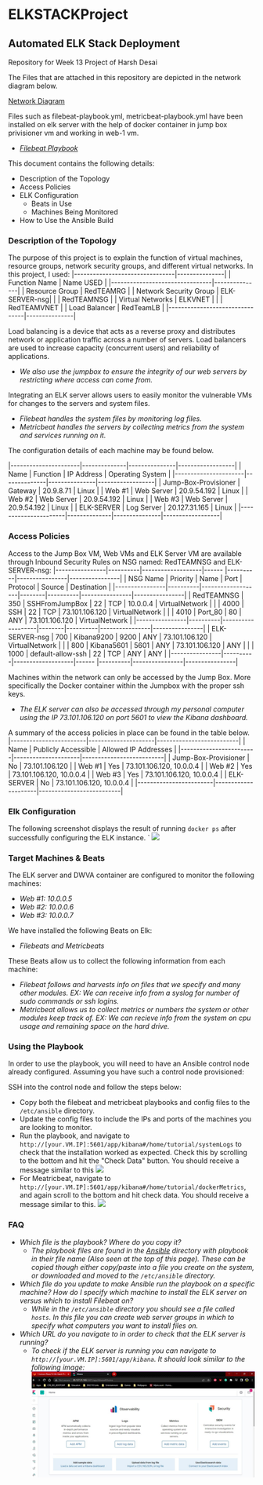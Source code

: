 # ELKSTACKProject
## Automated ELK Stack Deployment
Repository for Week 13 Project of Harsh Desai

The Files that are attached in this repository are depicted in the network diagram below.

[Network Diagram](Diagrams/ELK_STACK_DIAGRAM.jpg)

Files such as filebeat-playbook.yml, metricbeat-playbook.yml have been installed on elk server with the help of docker container in jump box privisioner vm and working in web-1 vm.

  - _[Filebeat Playbook](Ansible/filebeat-playbook.yml)_

This document contains the following details:
- Description of the Topology
- Access Policies
- ELK Configuration
  - Beats in Use
  - Machines Being Monitored
- How to Use the Ansible Build

### Description of the Topology

The purpose of this project is to explain the function of virtual machines, resource groups, network security groups, and different virtual networks. In this project, I used:
|--------------------------------|---------------|
|       Function Name            |   Name USED   |
|--------------------------------|---------------|
| Resource Group                 | RedTEAMRG     |
| Network Security Group         | ELK-SERVER-nsg|
|                                | RedTEAMNSG    |
| Virtual Networks               | ELKVNET       |
|                                | RedTEAMVNET   |
| Load Balancer                  | RedTeamLB     |
|--------------------------------|---------------|

Load balancing is a device that acts as a reverse proxy and distributes network or application traffic across a number of servers. Load balancers are used to increase capacity (concurrent users) and reliability of applications.

- _We also use the jumpbox to ensure the integrity of our web servers by restricting where access can come from._

Integrating an ELK server allows users to easily monitor the vulnerable VMs for changes to the servers and system files.
- _Filebeat handles the system files by monitoring log files._
- _Metricbeat handles the servers by collecting metrics from the system and services running on it._

The configuration details of each machine may be found below.

|----------------------|--------------|---------------|------------------|
| Name                 | Function     | IP Address    | Operating System |
|----------------------|--------------|---------------|------------------|
| Jump-Box-Provisioner | Gateway      | 20.9.8.71     | Linux            |
| Web #1               | Web Server   | 20.9.54.192   | Linux            |
| Web #2               | Web Server   | 20.9.54.192   | Linux            |
| Web #3               | Web Server   | 20.9.54.192   | Linux            |
| ELK-SERVER           | Log Server   | 20.127.31.165 | Linux            |
|----------------------|--------------|---------------|------------------|

### Access Policies

Access to the Jump Box VM, Web VMs and ELK Server VM are available through Inbound Security Rules on NSG named: RedTEAMNSG and ELK-SERVER-nsg: 
|----------------|----------|-------------------|------  |----------|----------------|----------------|
| NSG Name       | Priority | Name              |  Port  | Protocol |     Source     |   Destination  |
|----------------|----------|-------------------|--------|----------|----------------|----------------|
| RedTEAMNSG     |   350    | SSHFromJumpBox    |  22    |   TCP    | 10.0.0.4       | VirtualNetwork |
|                |   4000   | SSH               |  22    |   TCP    | 73.101.106.120 | VirtualNetwork |
|                |   4010   | Port_80           |  80    |   ANY    | 73.101.106.120 | VirtualNetwork |
|----------------|----------|-------------------|--------|----------|----------------|----------------|
| ELK-SERVER-nsg |   700    | Kibana9200        |  9200  |   ANY    | 73.101.106.120 | VirtualNetwork |
|                |   800    | Kibana5601        |  5601  |   ANY    | 73.101.106.120 | ANY            |
|                |   1000   | default-allow-ssh |  22    |   TCP    | ANY            | ANY            |
|----------------|----------|-------------------|------  |----------|----------------|----------------|
 
Machines within the network can only be accessed by the Jump Box. More specifically the Docker container within the Jumpbox with the proper ssh keys.
- _The ELK server can also be accessed through my personal computer using the IP 73.101.106.120 on port 5601 to view the Kibana dashboard._

A summary of the access policies in place can be found in the table below.
|------------------------|---------------------|--------------------------|
| Name                   | Publicly Accessible |   Allowed IP Addresses   |
|------------------------|---------------------|--------------------------|
| Jump-Box-Provisioner   | No                  | 73.101.106.120           |
| Web #1                 | Yes                 | 73.101.106.120, 10.0.0.4 |
| Web #2                 | Yes                 | 73.101.106.120, 10.0.0.4 |
| Web #3                 | Yes                 | 73.101.106.120, 10.0.0.4 |
| ELK-SERVER             | No                  | 73.101.106.120, 10.0.0.4 |
|------------------------|---------------------|--------------------------|

### Elk Configuration

The following screenshot displays the result of running `docker ps` after successfully configuring the ELK instance.
`
![](Images/DockerPS.png)

### Target Machines & Beats
The ELK server and DWVA container are configured to monitor the following machines:
- _Web #1: 10.0.0.5_
- _Web #2: 10.0.0.6_
- _Web #3: 10.0.0.7_

We have installed the following Beats on Elk:
- _Filebeats and Metricbeats_

These Beats allow us to collect the following information from each machine:
- _Filebeat follows and harvests info on files that we specify and many other modules. EX: We can receive info from a syslog for number of sudo commands or ssh logins._
- _Metricbeat allows us to collect metrics or numbers the system or other modules keep track of. EX: We can recieve info from the system on cpu usage and remaining space on the hard drive._

### Using the Playbook
In order to use the playbook, you will need to have an Ansible control node already configured. Assuming you have such a control node provisioned: 

SSH into the control node and follow the steps below:
- Copy both the filebeat and metricbeat playbooks and config files to the `/etc/ansible` directory.
- Update the config files to include the IPs and ports of the machines you are looking to monitor.
- Run the playbook, and navigate to `http://[your.VM.IP]:5601/app/kibana#/home/tutorial/systemLogs` to check that the installation worked as expected. Check this by scrolling to the bottom and hit the "Check Data" button. You should receive a message similar to this
![](Images/FileBeat.PNG)
- For Meatricbeat, navigate to `http://[your.VM.IP]:5601/app/kibana#/home/tutorial/dockerMetrics`, and again scroll to the bottom and hit check data. You should receive a message similar to this.
![](Images/MetricBeat.PNG)

### FAQ
- _Which file is the playbook? Where do you copy it?_
  - _The playbook files are found in the [Ansible](Ansible) directory with playbook in their file name (Also seen at the top of this page). These can be copied though either copy/paste into a file you create on the system, or downloaded and moved to the `/etc/ansible` directory._
- _Which file do you update to make Ansible run the playbook on a specific machine? How do I specify which machine to install the ELK server on versus which to install Filebeat on?_
  - _While in the `/etc/ansible` directory you should see a file called `hosts`. In this file you can create web server groups in which to specify what computers you want to install files on._
- _Which URL do you navigate to in order to check that the ELK server is running?_
  - _To check if the ELK server is running you can navigate to `http://[your.VM.IP]:5601/app/kibana`. It should look similar to the following image:_
![](Images/Kibana_Setup.jpg)
